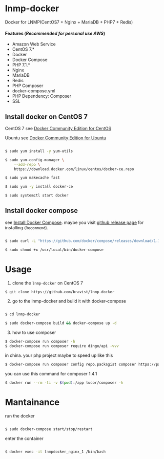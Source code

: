# lnmp-docker
Docker for LNMP(CentOS7 + Nginx + MariaDB + PHP7 + Redis)


#### Features (*Recommended for personal use AWS*)

- Amazon Web Service
- CentOS 7.*
- Docker
- Docker Compose
- PHP 7.1.*
- Nginx
- MariaDB
- Redis
- PHP Composer
- docker-compose.yml
- PHP Dependency: Composer
- SSL


## Install docker on CentOS 7


CentOS 7 see [Docker Community Edition for CentOS](https://store.docker.com/editions/community/docker-ce-server-centos?tab=description)

Ubuntu see [Docker Community Edition for Ubuntu](https://store.docker.com/editions/community/docker-ce-server-ubuntu?tab=description)

```bash

$ sudo yum install -y yum-utils

$ sudo yum-config-manager \
    --add-repo \
    https://download.docker.com/linux/centos/docker-ce.repo

$ sudo yum makecache fast

$ sudo yum -y install docker-ce

$ sudo systemctl start docker

```


## Install docker compose

see [Install Docker Compose](https://docs.docker.com/compose/install/). maybe you visit [github release page](https://github.com/docker/compose/releases) for installing (`Recommend`).


```bash

$ sudo curl -L "https://github.com/docker/compose/releases/download/1.11.2/docker-compose-$(uname -s)-$(uname -m)" -o /usr/local/bin/docker-compose

$ sudo chmod +x /usr/local/bin/docker-compose

```


# Usage

1. clone the `lnmp-docker` on CentOS 7


```bash
$ git clone https://github.com/bravist/lnmp-docker
```


2. go to the lnmp-docker and build it with docker-compose

```bash

$ cd lnmp-docker

$ sudo docker-compose build && docker-compose up -d
```


3. how to use composer

```bash
$ docker-compose run composer -h
$ docker-compose run composer require dingo/api -vvv
```

in china. your php project maybe to speed up like this

```bash
$ docker-compose run composer config repo.packagist composer https://packagist.phpcomposer.com
```

you can use this command for composer 1.4.1

```bash
$ docker run --rm -ti -v $(pwd):/app lucor/composer -h
```

# Mantainance

run the docker

```bash

$ sudo docker-compose start/stop/restart

```

enter the container

``` bash

$ docker exec -it lnmpdocker_nginx_1 /bin/bash
```

